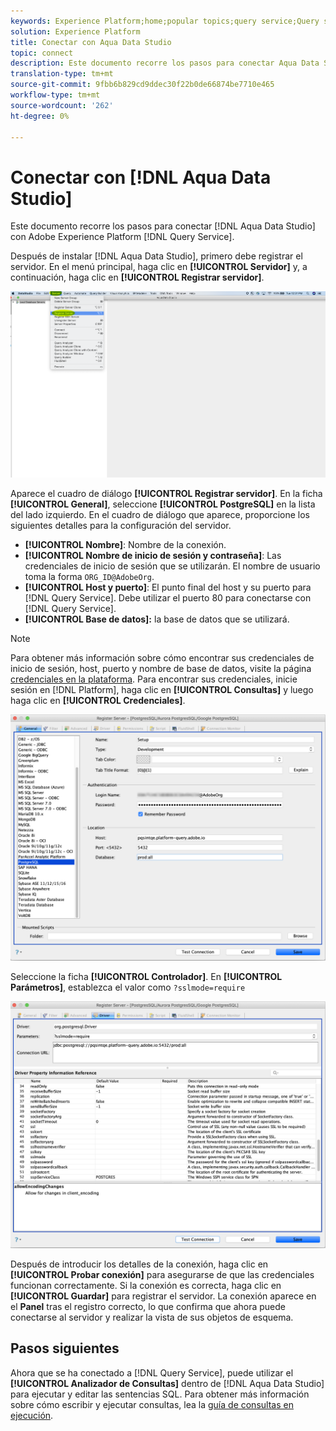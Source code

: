 ```yaml
---
keywords: Experience Platform;home;popular topics;query service;Query service;Aqua Data Studio;Aqua data studio;connect to query service;
solution: Experience Platform
title: Conectar con Aqua Data Studio
topic: connect
description: Este documento recorre los pasos para conectar Aqua Data Studio con el servicio de Consulta de Adobe Experience Platform.
translation-type: tm+mt
source-git-commit: 9fbb6b829cd9ddec30f22b0de66874be7710e465
workflow-type: tm+mt
source-wordcount: '262'
ht-degree: 0%

---
```



# Conectar con [!DNL Aqua Data Studio]

Este documento recorre los pasos para conectar [!DNL Aqua Data Studio] con Adobe Experience Platform [!DNL Query Service].

Después de instalar [!DNL Aqua Data Studio], primero debe registrar el servidor. En el menú principal, haga clic en **[!UICONTROL Servidor]** y, a continuación, haga clic en **[!UICONTROL Registrar servidor]**.

![](../images/clients/aqua-data-studio/register-server.png)

Aparece el cuadro de diálogo **[!UICONTROL Registrar servidor]**. En la ficha **[!UICONTROL General]**, seleccione **[!UICONTROL PostgreSQL]** en la lista del lado izquierdo. En el cuadro de diálogo que aparece, proporcione los siguientes detalles para la configuración del servidor.

- **[!UICONTROL Nombre]**: Nombre de la conexión.
- **[!UICONTROL Nombre de inicio de sesión y contraseña]**: Las credenciales de inicio de sesión que se utilizarán. El nombre de usuario toma la forma `ORG_ID@AdobeOrg`.
- **[!UICONTROL Host y puerto]**: El punto final del host y su puerto para  [!DNL Query Service]. Debe utilizar el puerto 80 para conectarse con [!DNL Query Service].
- **[!UICONTROL Base de datos]:** la base de datos que se utilizará.

>[!NOTE]
>
>Para obtener más información sobre cómo encontrar sus credenciales de inicio de sesión, host, puerto y nombre de base de datos, visite la página [credenciales en la plataforma](https://platform.adobe.com/query/configuration). Para encontrar sus credenciales, inicie sesión en [!DNL Platform], haga clic en **[!UICONTROL Consultas]** y luego haga clic en **[!UICONTROL Credenciales]**.

![](../images/clients/aqua-data-studio/register-server-general-tab.png)

Seleccione la ficha **[!UICONTROL Controlador]**. En **[!UICONTROL Parámetros]**, establezca el valor como `?sslmode=require`

![](../images/clients/aqua-data-studio/register-server-driver-tab.png)

Después de introducir los detalles de la conexión, haga clic en **[!UICONTROL Probar conexión]** para asegurarse de que las credenciales funcionan correctamente. Si la conexión es correcta, haga clic en **[!UICONTROL Guardar]** para registrar el servidor. La conexión aparece en el **Panel** tras el registro correcto, lo que confirma que ahora puede conectarse al servidor y realizar la vista de sus objetos de esquema.

## Pasos siguientes

Ahora que se ha conectado a [!DNL Query Service], puede utilizar el **[!UICONTROL Analizador de Consultas]** dentro de [!DNL Aqua Data Studio] para ejecutar y editar las sentencias SQL. Para obtener más información sobre cómo escribir y ejecutar consultas, lea la [guía de consultas en ejecución](../best-practices/writing-queries.md).